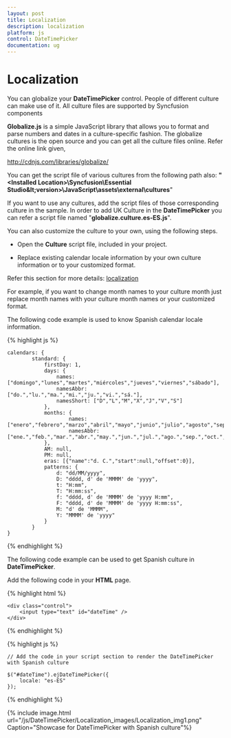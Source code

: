 ```yaml
---
layout: post
title: Localization
description: localization
platform: js
control: DateTimePicker
documentation: ug
---
```


# Localization

You can globalize your **DateTimePicker** control. People of different culture can make use of it. All culture files are supported by Syncfusion components

**Globalize.js** is a simple JavaScript library that allows you to format and parse numbers and dates in a culture-specific fashion. The globalize cultures is the open source and you can get all the culture files online. Refer the online link given,

http://cdnjs.com/libraries/globalize/

You can get the script file of various cultures from the following path also:
**"&lt;Installed Location&gt;\Syncfusion\Essential Studio\&lt;version&gt;\JavaScript\assets\external\cultures**"

If you want to use any cultures, add the script files of those corresponding culture in the sample. In order to add UK Culture in the **DateTimePicker** you can refer a script file named "**globalize.culture.es-ES.js**". 

You can also customize the culture to your own, using the following steps.

* Open the **Culture** script file, included in your project.

* Replace existing calendar locale information by your own culture information or to your customized format.

Refer this section for more details: [localization](http://help.syncfusion.com/ug/js/default.htm)

For example, if you want to change month names to your culture month just replace month names with your culture month names or your customized format.

The following code example is used to know Spanish calendar locale information.

{% highlight js %}

    calendars: {
            standard: {
                firstDay: 1,
                days: {
                    names: ["domingo","lunes","martes","miércoles","jueves","viernes","sábado"],
                    namesAbbr: ["do.","lu.","ma.","mi.","ju.","vi.","sá."],
                    namesShort: ["D","L","M","X","J","V","S"]
                },
                months: {
                        names: ["enero","febrero","marzo","abril","mayo","junio","julio","agosto","septiembre","octubre","noviembre","diciembre",""],
                        namesAbbr: ["ene.","feb.","mar.","abr.","may.","jun.","jul.","ago.","sep.","oct.","nov.","dic.",""]
                },
                AM: null,
                PM: null,
                eras: [{"name":"d. C.","start":null,"offset":0}],
                patterns: {
                    d: "dd/MM/yyyy",
                    D: "dddd, d' de 'MMMM' de 'yyyy",
                    t: "H:mm",
                    T: "H:mm:ss",
                    f: "dddd, d' de 'MMMM' de 'yyyy H:mm",
                    F: "dddd, d' de 'MMMM' de 'yyyy H:mm:ss",
                    M: "d' de 'MMMM",
                    Y: "MMMM' de 'yyyy"
                }
            }
    }

{% endhighlight %}



The following code example can be used to get Spanish culture in **DateTimePicker**.

Add the following code in your **HTML** page.


  {% highlight html %}

  
    <div class="control">
        <input type="text" id="dateTime" />
    </div>


  {% endhighlight %}


  {% highlight js %}

    // Add the code in your script section to render the DateTimePicker with Spanish culture

    $("#dateTime").ejDateTimePicker({
        locale: "es-ES"
    });

  {% endhighlight %}

{% include image.html url="/js/DateTimePicker/Localization_images/Localization_img1.png" Caption="Showcase for DateTimePicker with Spanish culture"%}

